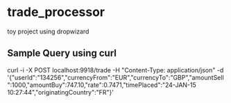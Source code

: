 # trade_processor
toy project using dropwizard

Sample Query using curl
-----------------------

curl -i -X POST localhost:9918/trade  -H "Content-Type: application/json" -d '{"userId":"134256","currencyFrom":"EUR","currencyTo":"GBP","amountSell":1000,"amountBuy":747.10,"rate":0.7471,"timePlaced":"24-JAN-15 10:27:44","originatingCountry":"FR"}'

